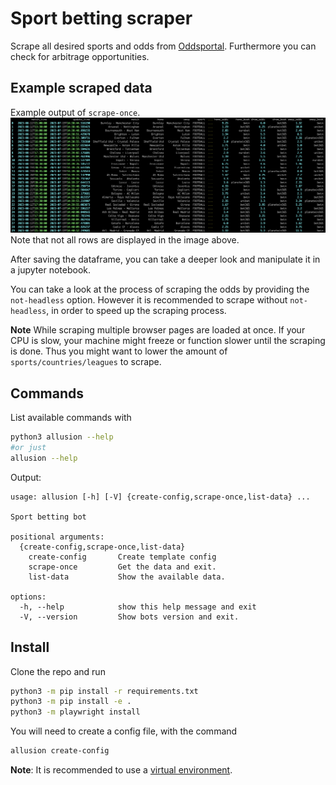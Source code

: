 # Sport betting scraper

Scrape all desired sports and odds from [Oddsportal](https://www.oddsportal.com/). Furthermore you can check for arbitrage opportunities.

## Example scraped data
Example output of `scrape-once`. 
![Example output of scrape-once](./img/example_scrape.png)
Note that not all rows are displayed in the image above.

After saving the dataframe, you can take a deeper look and manipulate it in a jupyter notebook.

You can take a look at the process of scraping the odds by providing the `not-headless` option. However it is recommended to scrape without `not-headless`, in order to speed up the scraping process. 

**Note** While scraping multiple browser pages are loaded at once. If your CPU is slow, your machine might freeze or function slower until the scraping is done. Thus you might want to lower the amount of `sports/countries/leagues` to scrape.


## Commands
List available commands with

```bash
python3 allusion --help
#or just
allusion --help
```
Output:
```
usage: allusion [-h] [-V] {create-config,scrape-once,list-data} ...

Sport betting bot

positional arguments:
  {create-config,scrape-once,list-data}
    create-config       Create template config
    scrape-once         Get the data and exit.
    list-data           Show the available data.

options:
  -h, --help            show this help message and exit
  -V, --version         Show bots version and exit.
```

## Install
Clone the repo and run
```bash
python3 -m pip install -r requirements.txt
python3 -m pip install -e .
python3 -m playwright install
```

You will need to create a config file, with the command
```bash
allusion create-config
```


**Note**: It is recommended to use a [virtual environment](https://docs.python.org/3/library/venv.html).
